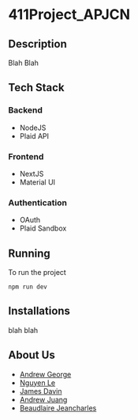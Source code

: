 ﻿# 411Project_APJCN
## Description
Blah Blah

## Tech Stack
### Backend
<ul>
  <li>NodeJS</li>
  <li>Plaid API</li>
</ul>

### Frontend
<ul>
  <li>NextJS</li>
  <li>Material UI</li>
</ul>

### Authentication
<ul>
  <li>OAuth</li>
  <li>Plaid Sandbox</li>
</ul>

## Running
To run the project
```
npm run dev
```

## Installations
blah blah

## About Us
<ul>
  <li><a href = "https://www.linkedin.com/in/andrew-george-b5a451285/">Andrew George</a></li>
  <li><a href = "https://www.linkedin.com/in/nguyenle04/">Nguyen Le</a></li>
  <li><a href = "https://www.linkedin.com/in/james-davin-bu/">James Davin</a></li>
  <li><a href = "https://www.linkedin.com/in/andrew-juang/">Andrew Juang</a></li>
  <li><a href = "">Beaudlaire Jeancharles</a></li>
</ul>

